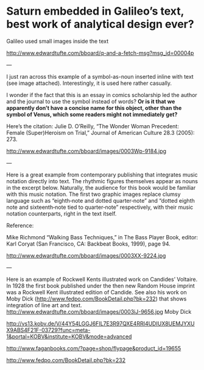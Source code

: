 # Saturn embedded in Galileo’s text, best work of analytical design ever?

Galileo used small images inside the text

http://www.edwardtufte.com/bboard/q-and-a-fetch-msg?msg_id=00004p

—

I just ran across this example of a symbol-as-noun inserted inline with text (see image attached). Interestingly, it is used here rather casually.

I wonder if the fact that this is an essay in comics scholarship led the author and the journal to use the symbol instead of words? **Or is it that we apparently don’t have a concise name for this object, other than the symbol of Venus, which some readers might not immediately get?**

Here’s the citation: Julie D. O’Reilly, “The Wonder Woman Precedent: Female (Super)Heroism on Trial,” Journal of American Culture 28.3 (2005): 273.

http://www.edwardtufte.com/bboard/images/0003Wp-9184.jpg


— 

Here is a great example from contemporary publishing that integrates music notation directly into text. The rhythmic figures themselves appear as nouns in the excerpt below. Naturally, the audience for this book would be familiar with this music notation. The first two graphic images replace clumsy language such as “eighth‑note and dotted quarter‑note” and “dotted eighth note and sixteenth‑note tied to quarter‑note” respectively, with their music notation counterparts, right in the text itself. 

Reference: 

Mike Richmond “Walking Bass Techniques,” in The Bass Player Book, editor: Karl Coryat (San Francisco, CA: Backbeat Books, 1999), page 94.

http://www.edwardtufte.com/bboard/images/0003XX-9224.jpg

—

Here is an example of Rockwell Kents illustrated work on Candides’ Voltaire. In 1928 the first book published under the then new Random House imprint was a Rockwell Kent illustrated edition of Candide.
See also his work on Moby Dick (http://www.fedpo.com/BookDetail.php?bk=232) that shows integration of line art and text.
http://www.edwardtufte.com/bboard/images/0003iJ-9656.jpg
Moby Dick

http://vs13.kobv.de/V/44Y54LGGJ6FIL7E3R97QXE4RRI4UDIUX8UEMJYXUX9ABS4F21F-03729?func=meta-1&portal=KOBV&institute=KOBV&mode=advanced

http://www.faganbooks.com/?page=shop/flypage&product_id=19655

http://www.fedpo.com/BookDetail.php?bk=232

